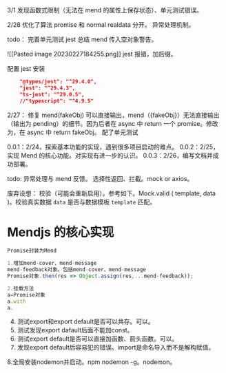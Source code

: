 3/1
发现函数式限制（无法在 mend 的属性上保存状态）、单元测试错误。

2/28
优化了算法 promise 和 normal realdata 分开。
异常处理机制。

todo：
完善单元测试
jest 总结
mend 传入空对象警告。

![[Pasted image 20230227184255.png]] jest 报错，加后缀。

配置 jest
安装
```json
    "@types/jest": "^29.4.0",
    "jest": "^29.4.3",
    "ts-jest": "^29.0.5",
    //"typescript": "^4.9.5"
```


2/27：
修复 mend(fakeObj) 可以直接输出，mend（{fakeObj}）无法直接输出（输出为 pending）的细节。因为后者在 async 中 return 一个 promise。修改为，在 async 中 return fakeObj。
配了单元测试


0.0.1：2/24，探索基本功能的实现，遇到很多项目启动的难点。
0.0.2：2/25，实现 Mend 的核心功能。对实现有进一步的认识。
0.0.3：2/26，编写文档并成功部署。


todo:
异常处理与 mend 反馈。
选择性返回、拦截。mock or axios。

废弃设想：
校验（可能会重新启用）。参考如下。Mock.valid ( template, data )。校验真实数据 `data` 是否与数据模板 `template` 匹配。


# Mendjs 的核心实现

``` js
Promise封装为Mend

1.增加mend-cover、mend-message
mend-feedback对象。包括mend-cover、mend-message
Promise对象.then(res => Object.assign(res,...mend-feedback));

2.挂载方法
a=Promise对象
a.with
a.
```





4. 测试export和export default是否可以共存。可以。
5. 测试发现export dafault后面不能加const。
6. 测试export default是否可以直接加函数、箭头函数。可以。
7. 发现export default后容易犯的错误。import是命名导入而不是解构赋值。

8.全局安装nodemon并启动。npm nodemon -g。nodemon。





